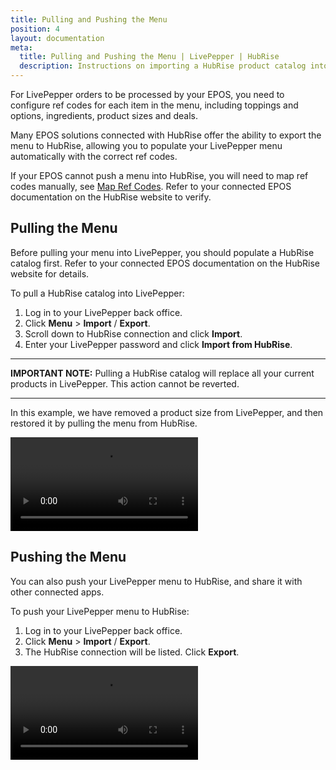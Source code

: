 ```yaml
---
title: Pulling and Pushing the Menu
position: 4
layout: documentation
meta:
  title: Pulling and Pushing the Menu | LivePepper | HubRise
  description: Instructions on importing a HubRise product catalog into LivePepper and exporting a LivePepper menu into a HubRise catalog. Connect apps and synchronise your data.
---
```


For LivePepper orders to be processed by your EPOS, you need to configure ref codes for each item in the menu, including toppings and options, ingredients, product sizes and deals.

Many EPOS solutions connected with HubRise offer the ability to export the menu to HubRise, allowing you to populate your LivePepper menu automatically with the correct ref codes.

If your EPOS cannot push a menu into HubRise, you will need to map ref codes manually, see [Map Ref Codes](/apps/livepepper/map-ref-codes). Refer to your connected EPOS documentation on the HubRise website to verify.

## Pulling the Menu

Before pulling your menu into LivePepper, you should populate a HubRise catalog first. Refer to your connected EPOS documentation on the HubRise website for details.

To pull a HubRise catalog into LivePepper:

1. Log in to your LivePepper back office.
1. Click **Menu** > **Import** / **Export**.
1. Scroll down to HubRise connection and click **Import**.
1. Enter your LivePepper password and click **Import from HubRise**.

---

**IMPORTANT NOTE:** Pulling a HubRise catalog will replace all your current products in LivePepper. This action cannot be reverted.

---

In this example, we have removed a product size from LivePepper, and then restored it by pulling the menu from HubRise.

<video controls title="Import HubRise Catalog">
  <source src="../images/009-import-hubrise-catalog.webm" type="video/webm"/>
</video>

## Pushing the Menu

You can also push your LivePepper menu to HubRise, and share it with other connected apps.

To push your LivePepper menu to HubRise:

1. Log in to your LivePepper back office.
1. Click **Menu** > **Import** / **Export**.
1. The HubRise connection will be listed. Click **Export**.

<video controls title="Export to HubRise Catalog">
  <source src="../images/006-export-to-hubrise-catalog.webm" type="video/webm"/>
</video>
